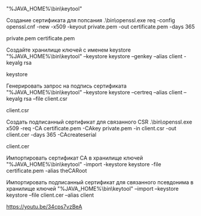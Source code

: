 
"%JAVA_HOME%\bin\keytool"


Создание сертификата для попсания
.\bin\openssl.exe req -config openssl.cnf -new -x509 -keyout private.pem -out certificate.pem -days 365

private.pem
certificate.pem



Создайте хранилище ключей с именем keystore
"%JAVA_HOME%\bin\keytool" –keystore keystore –genkey –alias client -keyalg rsa

keystore



Генерировать запрос на подпись сертификата
"%JAVA_HOME%\bin\keytool" –keystore keystore –certreq –alias client –keyalg rsa –file client.csr

client.csr



Создать подписанный сертификат для связанного CSR
.\bin\openssl.exe x509 -req -CA certificate.pem -CAkey private.pem -in client.csr -out client.cer -days 365 -CAcreateserial

client.cer



Импортировать сертификат CA в хранилище ключей
"%JAVA_HOME%\bin\keytool" -import -keystore keystore -file certificate.pem -alias theCARoot



Импортировать подписанный сертификат для связанного псевдонима в хранилище ключей
"%JAVA_HOME%\bin\keytool" –import –keystore keystore –file client.cer –alias client


https://youtu.be/34cps7vzBeA